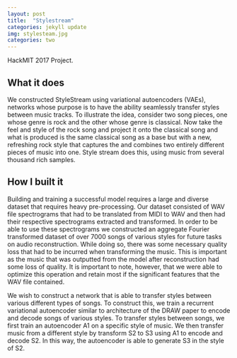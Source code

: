 ```yaml
---
layout: post
title:  "Stylestream"
categories: jekyll update
img: stylesteam.jpg
categories: two
---
```

HackMIT 2017 Project.


## What it does
We constructed StyleStream using variational autoencoders  (VAEs), networks whose purpose is to have the ability seamlessly transfer styles between music tracks. To illustrate the idea, consider two song pieces, one whose genre is rock and the other whose genre is classical. Now take the feel and style of the rock song and project it onto the classical song and what is produced is the same classical song as a base but with a new, refreshing rock style that captures the and combines two entirely different pieces of music into one. Style stream does this, using music from several thousand rich samples.

## How I built it

Building and training a successful model requires a large and diverse dataset that requires heavy pre-processing. Our dataset consisted of WAV file spectrograms that had to be translated from MIDI to WAV and then had their respective spectrograms extracted and transformed. In order to be able to use these spectrograms we constructed an aggregate Fourier transformed dataset of over 7000 songs of various styles for future tasks on audio reconstruction. While doing so, there was some necessary quality loss that had to be incurred when transforming the music. This is important as the music that was outputted from the model after reconstruction had some loss of quality. It is important to note, however, that we were able to optimize this operation and retain most if the significant features that the WAV file contained.

We wish to construct a network that is able to transfer styles between various different types of songs. To construct this, we train a recurrent variational autoencoder similar to architecture of the DRAW paper to encode and decode songs of various  styles. To transfer styles between songs, we first train an autoencoder A1 on a specific style of music. We then transfer music from a different style by  transform S2 to S3 using A1 to encode and decode S2. In this way, the autoencoder is able to generate S3 in the style of S2.
